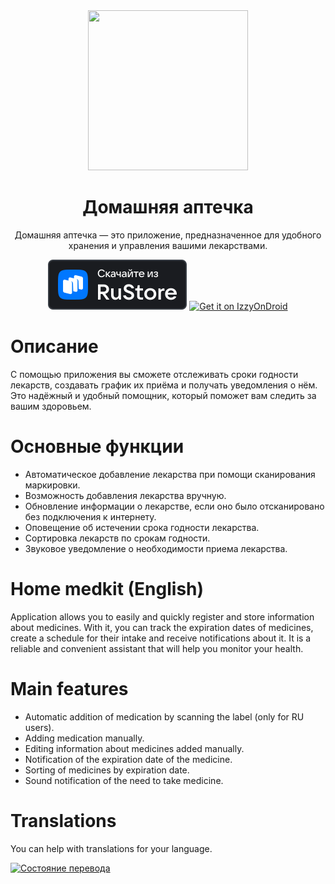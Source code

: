<div align="center">

<img src="https://raw.githubusercontent.com/pewaru-333/HomeMedkit-App/master/fastlane/metadata/android/en-US/images/icon.png" width=256px height=256px/>

# Домашняя аптечка

Домашняя аптечка — это приложение, предназначенное для удобного хранения и управления вашими лекарствами.

</div>

<div align="center">

[<img src="https://raw.githubusercontent.com/pewaru-333/HomeMedkit-App/master/RuStore.svg"
  alt="Скачайте в RuStore"
  height=80/>](https://apps.rustore.ru/app/ru.application.homemedkit) 
[<img src="https://raw.githubusercontent.com/pewaru-333/HomeMedkit-App/master/IzzyOnDroid.png"
  alt="Get it on IzzyOnDroid"
  height=80/>](https://apt.izzysoft.de/fdroid/index/apk/ru.application.homemedkit)

</div>

<div align="left">

# Описание
С помощью приложения вы сможете отслеживать сроки годности лекарств, создавать график их приёма и получать уведомления о нём.
Это надёжный и удобный помощник, который поможет вам следить за вашим здоровьем.

# Основные функции

* Автоматическое добавление лекарства при помощи сканирования маркировки.
* Возможность добавления лекарства вручную.
* Обновление информации о лекарстве, если оно было отсканировано без подключения к интернету.
* Оповещение об истечении срока годности лекарства.
* Сортировка лекарств по срокам годности.
* Звуковое уведомление о необходимости приема лекарства.

# Home medkit (English)

Application allows you to easily and quickly register and store information about medicines. With it, you can track the expiration dates of medicines,
create a schedule for their intake and receive notifications about it.
It is a reliable and convenient assistant that will help you monitor your health.

# Main features

* Automatic addition of medication by scanning the label (only for RU users).
* Adding medication manually.
* Editing information about medicines added manually.
* Notification of the expiration date of the medicine.
* Sorting of medicines by expiration date.
* Sound notification of the need to take medicine.

</div>

# Translations

You can help with translations for your language.

<a href="https://hosted.weblate.org/engage/homemedkit/">
<img src="https://hosted.weblate.org/widget/homemedkit/multi-auto.svg" alt="Состояние перевода" />
</a>
